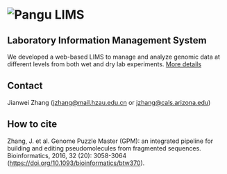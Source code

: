 # ![Pangu](https://github.com/Jianwei-Zhang/LIMS/blob/master/htdocs/images/logo.png?raw=true) LIMS
## Laboratory Information Management System

We developed a web-based LIMS to manage and analyze genomic data at different levels from both wet and dry lab experiments. [More details](https://github.com/Jianwei-Zhang/LIMS/tree/master/docs)

## Contact
Jianwei Zhang (jzhang@mail.hzau.edu.cn or jzhang@cals.arizona.edu)

## How to cite
Zhang, J. et al. Genome Puzzle Master (GPM): an integrated pipeline for building and editing pseudomolecules from fragmented sequences. Bioinformatics, 2016, 32 (20): 3058-3064 (https://doi.org/10.1093/bioinformatics/btw370).
